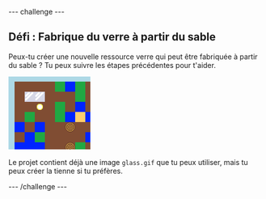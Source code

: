 \--- challenge \---

## Défi : Fabrique du verre à partir du sable

Peux-tu créer une nouvelle ressource verre qui peut être fabriquée à partir du sable ? Tu peux suivre les étapes précédentes pour t'aider.

![capture d'écran](images/craft-glass.png)

Le projet contient déjà une image `glass.gif` que tu peux utiliser, mais tu peux créer la tienne si tu préfères.

\--- /challenge \---